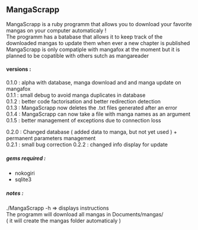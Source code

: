 ## MangaScrapp

MangaScrapp is a ruby programm that allows you to download your favorite mangas on your computer automaticaly !<br />
The programm has a batabase that allows it to keep track of the downloaded mangas to update them when ever a new chapter is published<br />
MangaScrapp is only compatiple with mangafox at the moment but it is planned to be copatible with others sutch as mangareader<br />

#### versions :

0.1.0 : alpha with database, manga download and and manga update on mangafox<br />
0.1.1 : small debug to avoid manga duplicates in database<br />
0.1.2 : better code factorisation and better redirection detection<br />
0.1.3 : MangaScrapp now deletes the .txt files generated after an error<br />
0.1.4 : MangaScrapp can now take a file with manga names as an argument<br />
0.1.5 : better management of exceptions due to connection loss<br />

0.2.0 : Changed database ( added data to manga, but not yet used ) + permanent parameters management<br />
0.2.1 : small bug correction
0.2.2 : changed info display for update

##### gems required :
- nokogiri
- sqlite3

##### notes :
./MangaScrapp -h => displays instructions<br />
The programm will download all mangas in Documents/mangas/<br />
( it will create the mangas folder automaticaly )<br />
